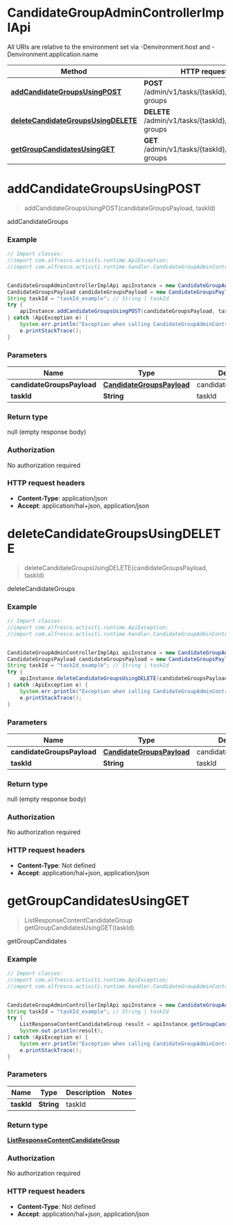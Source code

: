 # CandidateGroupAdminControllerImplApi

All URIs are relative to the environment set via -Denvironment.host and -Denvironment.application.name

Method | HTTP request | Description
------------- | ------------- | -------------
[**addCandidateGroupsUsingPOST**](CandidateGroupAdminControllerImplApi.md#addCandidateGroupsUsingPOST) | **POST** /admin/v1/tasks/{taskId}/candidate-groups | addCandidateGroups
[**deleteCandidateGroupsUsingDELETE**](CandidateGroupAdminControllerImplApi.md#deleteCandidateGroupsUsingDELETE) | **DELETE** /admin/v1/tasks/{taskId}/candidate-groups | deleteCandidateGroups
[**getGroupCandidatesUsingGET**](CandidateGroupAdminControllerImplApi.md#getGroupCandidatesUsingGET) | **GET** /admin/v1/tasks/{taskId}/candidate-groups | getGroupCandidates


<a name="addCandidateGroupsUsingPOST"></a>
# **addCandidateGroupsUsingPOST**
> addCandidateGroupsUsingPOST(candidateGroupsPayload, taskId)

addCandidateGroups

### Example
```java
// Import classes:
//import com.alfresco.activiti.runtime.ApiException;
//import com.alfresco.activiti.runtime.handler.CandidateGroupAdminControllerImplApi;


CandidateGroupAdminControllerImplApi apiInstance = new CandidateGroupAdminControllerImplApi();
CandidateGroupsPayload candidateGroupsPayload = new CandidateGroupsPayload(); // CandidateGroupsPayload | candidateGroupsPayload
String taskId = "taskId_example"; // String | taskId
try {
    apiInstance.addCandidateGroupsUsingPOST(candidateGroupsPayload, taskId);
} catch (ApiException e) {
    System.err.println("Exception when calling CandidateGroupAdminControllerImplApi#addCandidateGroupsUsingPOST");
    e.printStackTrace();
}
```

### Parameters

Name | Type | Description  | Notes
------------- | ------------- | ------------- | -------------
 **candidateGroupsPayload** | [**CandidateGroupsPayload**](CandidateGroupsPayload.md)| candidateGroupsPayload |
 **taskId** | **String**| taskId |

### Return type

null (empty response body)

### Authorization

No authorization required

### HTTP request headers

 - **Content-Type**: application/json
 - **Accept**: application/hal+json, application/json

<a name="deleteCandidateGroupsUsingDELETE"></a>
# **deleteCandidateGroupsUsingDELETE**
> deleteCandidateGroupsUsingDELETE(candidateGroupsPayload, taskId)

deleteCandidateGroups

### Example
```java
// Import classes:
//import com.alfresco.activiti.runtime.ApiException;
//import com.alfresco.activiti.runtime.handler.CandidateGroupAdminControllerImplApi;


CandidateGroupAdminControllerImplApi apiInstance = new CandidateGroupAdminControllerImplApi();
CandidateGroupsPayload candidateGroupsPayload = new CandidateGroupsPayload(); // CandidateGroupsPayload | candidateGroupsPayload
String taskId = "taskId_example"; // String | taskId
try {
    apiInstance.deleteCandidateGroupsUsingDELETE(candidateGroupsPayload, taskId);
} catch (ApiException e) {
    System.err.println("Exception when calling CandidateGroupAdminControllerImplApi#deleteCandidateGroupsUsingDELETE");
    e.printStackTrace();
}
```

### Parameters

Name | Type | Description  | Notes
------------- | ------------- | ------------- | -------------
 **candidateGroupsPayload** | [**CandidateGroupsPayload**](CandidateGroupsPayload.md)| candidateGroupsPayload |
 **taskId** | **String**| taskId |

### Return type

null (empty response body)

### Authorization

No authorization required

### HTTP request headers

 - **Content-Type**: Not defined
 - **Accept**: application/hal+json, application/json

<a name="getGroupCandidatesUsingGET"></a>
# **getGroupCandidatesUsingGET**
> ListResponseContentCandidateGroup getGroupCandidatesUsingGET(taskId)

getGroupCandidates

### Example
```java
// Import classes:
//import com.alfresco.activiti.runtime.ApiException;
//import com.alfresco.activiti.runtime.handler.CandidateGroupAdminControllerImplApi;


CandidateGroupAdminControllerImplApi apiInstance = new CandidateGroupAdminControllerImplApi();
String taskId = "taskId_example"; // String | taskId
try {
    ListResponseContentCandidateGroup result = apiInstance.getGroupCandidatesUsingGET(taskId);
    System.out.println(result);
} catch (ApiException e) {
    System.err.println("Exception when calling CandidateGroupAdminControllerImplApi#getGroupCandidatesUsingGET");
    e.printStackTrace();
}
```

### Parameters

Name | Type | Description  | Notes
------------- | ------------- | ------------- | -------------
 **taskId** | **String**| taskId |

### Return type

[**ListResponseContentCandidateGroup**](ListResponseContentCandidateGroup.md)

### Authorization

No authorization required

### HTTP request headers

 - **Content-Type**: Not defined
 - **Accept**: application/hal+json, application/json

